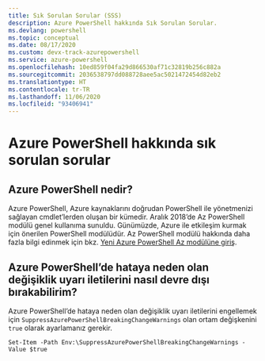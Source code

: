 ```yaml
---
title: Sık Sorulan Sorular (SSS)
description: Azure PowerShell hakkında Sık Sorulan Sorular.
ms.devlang: powershell
ms.topic: conceptual
ms.date: 08/17/2020
ms.custom: devx-track-azurepowershell
ms.service: azure-powershell
ms.openlocfilehash: 10ed859f04fa29d866530af71c32819b256c882a
ms.sourcegitcommit: 2036538797dd088728aee5ac5021472454d82eb2
ms.translationtype: HT
ms.contentlocale: tr-TR
ms.lasthandoff: 11/06/2020
ms.locfileid: "93406941"
---
```

# <a name="frequently-asked-questions-about-azure-powershell"></a>Azure PowerShell hakkında sık sorulan sorular

## <a name="what-is-azure-powershell"></a>Azure PowerShell nedir?

Azure PowerShell, Azure kaynaklarını doğrudan PowerShell ile yönetmenizi sağlayan cmdlet’lerden oluşan bir kümedir. Aralık 2018’de Az PowerShell modülü genel kullanıma sunuldu. Günümüzde, Azure ile etkileşim kurmak için önerilen PowerShell modülüdür. Az PowerShell modülü hakkında daha fazla bilgi edinmek için bkz. [Yeni Azure PowerShell Az modülüne giriş](/powershell/azure/new-azureps-module-az).

## <a name="how-do-i-disable-breaking-change-warning-messages-in-azure-powershell"></a>Azure PowerShell’de hataya neden olan değişiklik uyarı iletilerini nasıl devre dışı bırakabilirim?

Azure PowerShell’de hataya neden olan değişiklik uyarı iletilerini engellemek için `SuppressAzurePowerShellBreakingChangeWarnings` olan ortam değişkenini `true` olarak ayarlamanız gerekir.

```azurepowershell
Set-Item -Path Env:\SuppressAzurePowerShellBreakingChangeWarnings -Value $true
```
